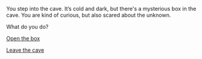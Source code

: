 You step into the cave. It’s cold and dark, but there's a mysterious box in the cave. You are kind of curious, but also scared about the unknown.

What do you do?

[Open the box](open-box.md)

[Leave the cave](heading-home.md)

